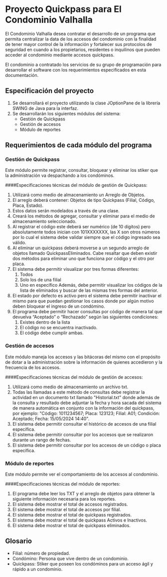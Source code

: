 # Proyecto Quickpass para El Condominio Valhalla

El Condominio Valhalla desea contratar el desarrollo de un programa que permita centralizar la data de los accesos del condominio con la finalidad de tener mayor control de la información y fortalecer sus protocolos de seguridad en cuando a los propietarios, residentes o inquilinos que pueden acceder al condominio mediante accesos
quickpass.

El condominio a contratado los servicios de su grupo de programación para desarrollar el software con los requerimientos especificados en esta documentación.

## Especificación del proyecto
1. Se desarrollará el  proyecto utilizando la clase JOptionPane de la librería SWING de Java para la interfaz.
2. Se desarrollarán los siguientes módulos del sistema:
	- Gestión de Quickpass
	- Gestión de accesos
	- Módulo de reportes

## Requerimientos de cada módulo del programa
### Gestión de Quickpass
Este módulo permite registrar, consultar, bloquear y eliminar los stiker que la administración va despachando a los condóminos.

####Especificaciones técnicas del módulo de gestión de Quickpass:
1. Utilizará como medio de almacenamiento un Arreglo de Objetos.
2. El arreglo deberá contener: Objetos de tipo Quickpass (Filial, Código, Placa, Estado).
3. Estos datos serán modelados a través de una clase.
4. Creará los métodos de agregar, consultar y eliminar para el medio de almacenamiento seleccionado.
5. Al registrar el código este deberá ser numérico (de 10 dígitos) pero absolutamente todos inician con 101XXXXXXX, las X son otros números por lo cual el sistema debe validar siempre que el código ingresado sea válido.
6. Al eliminar un quickpass deberá moverse a un segundo arreglo de objetos llamado QuickpassEliminados. Cabe resaltar que deben existir dos métodos para eliminar uno que funciona por código y el otro por placa.
7. El sistema debe permitir visualizar por tres formas diferentes: 
	1. Todos
	2. Solo los de una filial
	3. Uno en específico
	Además, debe permitir visualizar los códigos de la lista de eliminados y buscar de las mismas tres formas del anterior.
8. El estado por defecto es activo pero el sistema debe permitir inactivar el mismo para que puedan gestionar los casos donde por algún motivo deben bloquear el ingreso de un condómino.
9. El programa debe permitir hacer consultas por código de manera tal que devuelva “Aceptado” o “Rechazado” según las siguientes condiciones: 
	1. Existes dentro de la lista 
	2. El código no se encuentra inactivado. 
	3. El código debe cumplir ambas.


### Gestión de accesos
Este módulo maneja los accesos y las bitácoras del mismo con el propósito de dotar a la administración sobre la información de quienes accedieron y la frecuencia de los accesos.

####Especificaciones técnicas del módulo de gestión de accesos:
1. Utilizará como medio de almacenamiento un archivo txt.
2. Todas las llamadas a este método de consultas debe registrar la actividad en un documento txt llamado "Historial.txt" donde además de la consulta y resultado debe adjuntar la fecha y hora sacada del sistema de manera automática en conjunto con la información del quickpass, por ejemplo: "Código: 1011234567; Placa: 123123; Filial: A01; Condición: Aceptado; Fecha: 15/05/2024 14:40".
3. El sistema debe permitir consultar el histórico de accesos de una filial específica.
4. El sistema debe permitir consultar por los accesos que se realizaron durante un rango de fechas.
5. El sistema debe permitir consultar por los accesos de un código o placa específica.

### Módulo de reportes
Este módulo permite ver el comportamiento de los accesos al condominio.

####Especificaciones técnicas del módulo de reportes:
1. El programa debe leer los TXT y el arreglo de objetos para obtener la siguiente información necesaria para los reportes.
2. El sistema debe mostrar el total de accesos registrados.
3. El sistema debe mostrar el total de accesos por filial.
4. El sistema debe mostrar el total de quickpass registrados.
5. El sistema debe mostrar el total de quickpass Activos e Inactivos.
6. El sistema debe mostrar el total de quickpass eliminados.


## Glosario
- Filial: número de propiedad.
- Condómino: Persona que vive dentro de un condominio.
- Quickpass: Stiker que poseen los condóminos para un acceso ágil y rápido a un condominio.
